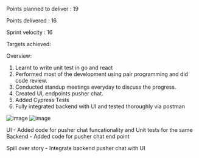 Points planned to deliver : 19

Points delivered : 16

Sprint velocity : 16

Targets achieved: 

Overview: 
1. Learnt to write unit test in go and react
2. Performed most of the development using pair programming and did code review.
3. Conducted standup meetings everyday to discuss the progress.
4. Created UI, endpoints pusher chat.
5. Added Cypress Tests
6. Fully integrated backend with UI and tested thoroughly via postman 

![image](https://user-images.githubusercontent.com/33253758/156867871-2e12b39a-77a4-4600-ac0c-d785fc03cc27.png)
![image](https://user-images.githubusercontent.com/33253758/156867876-e1d61761-9efc-48d0-b165-622d1eeea52f.png)


UI - Added code for pusher chat funcationality and Unit tests for the same
Backend - Added code for pusher chat end point

Spill over story - Integrate backend pusher chat with UI


